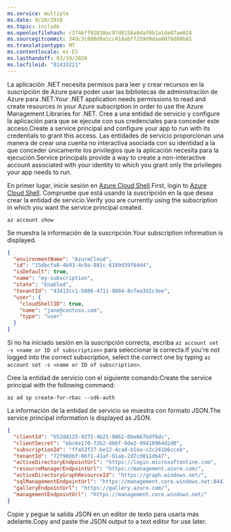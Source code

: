 ```yaml
---
ms.service: multiple
ms.date: 9/20/2018
ms.topic: include
ms.openlocfilehash: c3746ff92838ac97d8158a0daf0b1a1de07ae024
ms.sourcegitcommit: 34dc3c0d0d0a1cc418abff259d9daa8078d00b81
ms.translationtype: MT
ms.contentlocale: es-ES
ms.lasthandoff: 03/19/2020
ms.locfileid: "81433221"
---
```

<span data-ttu-id="244eb-101">La aplicación .NET necesita permisos para leer y crear recursos en la suscripción de Azure para poder usar las bibliotecas de administración de Azure para .NET.</span><span class="sxs-lookup"><span data-stu-id="244eb-101">Your .NET application needs permissions to read and create resources in your Azure subscription in order to use the Azure Management Libraries for .NET.</span></span> <span data-ttu-id="244eb-102">Cree a una entidad de servicio y configure la aplicación para que se ejecute con sus credenciales para conceder este acceso.</span><span class="sxs-lookup"><span data-stu-id="244eb-102">Create a service principal and configure your app to run with its credentials to grant this access.</span></span> <span data-ttu-id="244eb-103">Las entidades de servicio proporcionan una manera de crear una cuenta no interactiva asociada con su identidad a la que conceder únicamente los privilegios que la aplicación necesita para la ejecución.</span><span class="sxs-lookup"><span data-stu-id="244eb-103">Service principals provide a way to create a non-interactive account associated with your identity to which you grant only the privileges your app needs to run.</span></span>

<span data-ttu-id="244eb-104">En primer lugar, inicie sesión en [Azure Cloud Shell](https://shell.azure.com/bash).</span><span class="sxs-lookup"><span data-stu-id="244eb-104">First, login to [Azure Cloud Shell](https://shell.azure.com/bash).</span></span> <span data-ttu-id="244eb-105">Compruebe que está usando la suscripción en la que desea crear la entidad de servicio.</span><span class="sxs-lookup"><span data-stu-id="244eb-105">Verify you are currently using the subscription in which you want the service principal created.</span></span>

```azurecli-interactive
az account show
```

<span data-ttu-id="244eb-106">Se muestra la información de la suscripción.</span><span class="sxs-lookup"><span data-stu-id="244eb-106">Your subscription information is displayed.</span></span>

```json
{
  "environmentName": "AzureCloud",
  "id": "15dbcfa8-4b93-4c9a-881c-6189d39f04d4",
  "isDefault": true,
  "name": "my-subscription",
  "state": "Enabled",
  "tenantId": "43413cc1-5886-4711-9804-8cfea3d1c3ee",
  "user": {
    "cloudShellID": true,
    "name": "jane@contoso.com",
    "type": "user"
  }
}
```

<span data-ttu-id="244eb-107">Si no ha iniciado sesión en la suscripción correcta, escriba `az account set -s <name or ID of subscription>` para seleccionar la correcta.</span><span class="sxs-lookup"><span data-stu-id="244eb-107">If you're not logged into the correct subscription, select the correct one by typing `az account set -s <name or ID of subscription>`.</span></span>

<span data-ttu-id="244eb-108">Cree la entidad de servicio con el siguiente comando:</span><span class="sxs-lookup"><span data-stu-id="244eb-108">Create the service principal with the following command:</span></span>

```azurecli-interactive
az ad sp create-for-rbac --sdk-auth
```

<span data-ttu-id="244eb-109">La información de la entidad de servicio se muestra con formato JSON.</span><span class="sxs-lookup"><span data-stu-id="244eb-109">The service principal information is displayed as JSON.</span></span>

```json
{
  "clientId": "b52dd125-9272-4b21-9862-0be667bdf6dc",
  "clientSecret": "ebc6e170-72b2-4b6f-9de2-99410964d2d0",
  "subscriptionId": "ffa52f27-be12-4cad-b1ea-c2c241b6cceb",
  "tenantId": "72f988bf-86f1-41af-91ab-2d7cd011db47",
  "activeDirectoryEndpointUrl": "https://login.microsoftonline.com",
  "resourceManagerEndpointUrl": "https://management.azure.com/",
  "activeDirectoryGraphResourceId": "https://graph.windows.net/",
  "sqlManagementEndpointUrl": "https://management.core.windows.net:8443/",
  "galleryEndpointUrl": "https://gallery.azure.com/",
  "managementEndpointUrl": "https://management.core.windows.net/"
}
```

<span data-ttu-id="244eb-110">Copie y pegue la salida JSON en un editor de texto para usarla más adelante.</span><span class="sxs-lookup"><span data-stu-id="244eb-110">Copy and paste the JSON output to a text editor for use later.</span></span>
